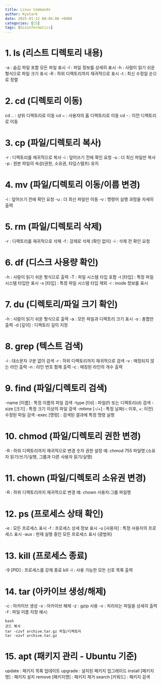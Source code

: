 ```yaml
---
title: Linux Commands
author: Kyutark
date: 2025-01-12 00:04:00 +0900
categories: [CS]
tags: [bioinformatics]
---
```


# 1. ls (리스트 디렉토리 내용)
 -a : 숨김 파일 포함 모든 파일 표시
 -l : 파일 정보를 상세히 표시
 -h : 사람이 읽기 쉬운 형식으로 파일 크기 표시
 -R : 하위 디렉토리까지 재귀적으로 표시
 -t : 최신 수정일 순으로 정렬

# 2. cd (디렉토리 이동)
 cd .. : 상위 디렉토리로 이동
 cd ~ : 사용자의 홈 디렉토리로 이동
 cd - : 이전 디렉토리로 이동

# 3. cp (파일/디렉토리 복사)
 -r : 디렉토리를 재귀적으로 복사
 -i : 덮어쓰기 전에 확인 요청
 -u : 더 최신 파일만 복사
 -p : 원본 파일의 속성(권한, 소유권, 타임스탬프) 유지

# 4. mv (파일/디렉토리 이동/이름 변경)
 -i : 덮어쓰기 전에 확인 요청
 -u : 더 최신 파일만 이동
 -v : 명령어 실행 과정을 자세히 출력

# 5. rm (파일/디렉토리 삭제)
 -r : 디렉토리를 재귀적으로 삭제
 -f : 강제로 삭제 (확인 없이)
 -i : 삭제 전 확인 요청

# 6. df (디스크 사용량 확인)
 -h : 사람이 읽기 쉬운 형식으로 출력
 -T : 파일 시스템 타입 포함
 -t [타입] : 특정 파일 시스템 타입만 표시
 -x [타입] : 특정 파일 시스템 타입 제외
 -i : inode 정보를 표시

# 7. du (디렉토리/파일 크기 확인)
 -h : 사람이 읽기 쉬운 형식으로 출력
 -a : 모든 파일과 디렉토리 크기 표시
 -s : 총합만 출력
 -d [깊이] : 디렉토리 깊이 지정

# 8. grep (텍스트 검색)
 -i : 대소문자 구분 없이 검색
 -r : 하위 디렉토리까지 재귀적으로 검색
 -v : 매칭되지 않는 라인 출력
 -n : 라인 번호 함께 출력
 -c : 매칭된 라인의 개수 출력

# 9. find (파일/디렉토리 검색)
 -name [이름] : 특정 이름의 파일 검색
 -type [f/d] : 파일(f) 또는 디렉토리(d) 검색
 -size [크기] : 특정 크기 이상의 파일 검색
 -mtime [-/+] : 특정 날짜(-: 이후, +: 이전) 수정된 파일 검색
 -exec [명령] : 검색된 결과에 특정 명령 실행

# 10. chmod (파일/디렉토리 권한 변경)
 -R : 하위 디렉토리까지 재귀적으로 변경
 숫자 권한 설정 예: chmod 755 파일명 (소유자 읽기/쓰기/실행, 그룹과 다른 사용자 읽기/실행)

# 11. chown (파일/디렉토리 소유권 변경)
 -R : 하위 디렉토리까지 재귀적으로 변경
 예: chown 사용자:그룹 파일명

# 12. ps (프로세스 상태 확인)
 -e : 모든 프로세스 표시
 -f : 프로세스 상세 정보 표시
 -u [사용자] : 특정 사용자의 프로세스 표시
 -aux : 현재 실행 중인 모든 프로세스 표시 (광범위)

# 13. kill (프로세스 종료)
 -9 [PID] : 프로세스를 강제 종료
 kill -l : 사용 가능한 모든 신호 목록 출력

# 14. tar (아카이브 생성/해제)
 -c : 아카이브 생성
 -x : 아카이브 해제
 -z : gzip 사용
 -v : 처리되는 파일을 상세히 출력
 -f : 파일 이름 지정
 예시:
```
bash
코드 복사
tar -czvf archive.tar.gz 파일/디렉토리
tar -xzvf archive.tar.gz
```

# 15. apt (패키지 관리 - Ubuntu 기준)
 update : 패키지 목록 업데이트
 upgrade : 설치된 패키지 업그레이드
 install [패키지명] : 패키지 설치
 remove [패키지명] : 패키지 제거
 search [키워드] : 패키지 검색
